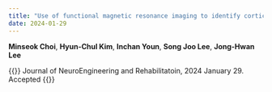 ```yaml
---
title: "Use of functional magnetic resonance imaging to identify cortical loci for lower limb movements and their efficacy for individuals after stroke"
date: 2024-01-29
---
```


**Minseok Choi**, **Hyun-Chul Kim**, **Inchan Youn**, **Song Joo Lee**, **Jong-Hwan Lee**

{{<format bright-green>}}
Journal of NeuroEngineering and Rehabilitatoin, 2024 January 29. Accepted
{{</format>}}

<!--
![Image](//bspl.korea.ac.kr/Board/Lab_News/2023/2023_Lee_and_Lee_HBM.tif)

[[PubMed](https://pubmed.ncbi.nlm.nih.gov/38096866/) /
[Journal Home](https://onlinelibrary.wiley.com/doi/full/10.1002/hbm.26561)/
[Google Scholar](https://scholar.google.com/scholar?hl=en&as_sdt=0%2C22&q=Discovering+Individual+Fingerprints+in+Resting-State+Functional+Connectivity+using+Deep+Neural+Networks&btnG=)]
-->
